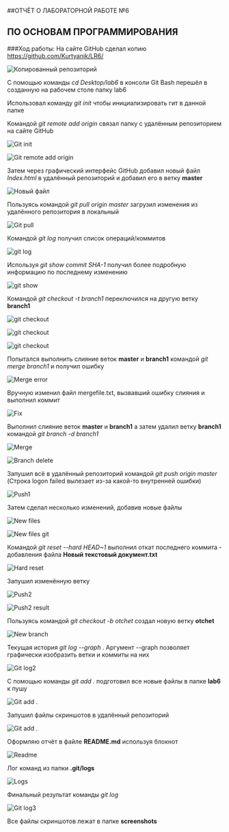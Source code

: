 ﻿##ОТЧЁТ О ЛАБОРАТОРНОЙ РАБОТЕ №6 
## ПО ОСНОВАМ ПРОГРАММИРОВАНИЯ



###Ход работы:
На сайте GitHub сделал копию https://github.com/Kurtyanik/LR6/

![Копированный репозиторий](scr/0.png)

С помощью команды _cd Desktop/lab6_ в консоли Git Bash перешёл в созданную на рабочем столе папку lab6

Использовал команду _git init_ чтобы инициализировать гит в данной папке

Командой _git remote add origin_ связал папку с удалённым репозиторием на сайте GitHub

![Git init](scr/1.png)

![Git remote add origin](scr/2.png)

Затем через графический интерфейс GitHub добавил новый файл _Index.html_ в удалённый репозиторий и добавил его в ветку __master__

![Новый файл](scr/док.png)

Пользуясь командой _git pull origin master_ загрузил изменения из удалённого репозитория в локальный

![Git pull](scr/3.png)

Командой _git log_ получил список операций/коммитов

![git log](scr/4.png)

Используя _git show *commit SHA-1*_ получил более подробную информацию по последнему изменению

![git show](scr/5.png)

Командой _git checkout -t branch1_ переключился на другую ветку **branch1**

![git checkout](scr/6.png)

![git checkout](scr/8.png)

![git checkout](scr/9.png)

Попытался выполнить слияние веток **master** и **branch1** командой _git merge branch1_ и получил ошибку

![Merge error](scr/10.png)

Вручную изменил файл mergefile.txt, вызвавший ошибку слияния и выполнил коммит

![Fix](scr/11.png)

Выполнил слияние веток **master** и **branch1** а затем удалил ветку **branch1** командой _git branch -d branch1_

![Merge](scr/13.png)

![Branch delete](scr/14.png)

Запушил всё в удалённый репозиторий командой _git push origin master_ (Строка logon failed вылезает из-за какой-то внутренней ошибки)

![Push1](scr/15.png)

Затем сделал несколько изменений, добавив новые файлы

![New files](scr/16.png)

![New files git](scr/17.png)

Командой _git reset --hard HEAD~1_ выполнил откат последнего коммита - добавления файла **Новый текстовый документ.txt**

![Hard reset](scr/18.png)

Запушил изменённую ветку

![Push2](scr/19.png)

![Push2 result](scr/20.png)

Пользуясь командой _git checkout -b otchet_ создал новую ветку **otchet**

![New branch](scr/22.png)

Текущая история _git log --graph_ . Аргумент --graph позволяет графически изобразить ветки и коммиты на них

![Git log2](scr/23.png)

С помощью команды _git add ._ подготовил все новые файлы в папке **lab6** к пушу

![Git add .](scr/24.png)

Запушил файлы скриншотов в удалённый репозиторий

![Git add .](scr/25.png)

Оформляю отчёт в файле **README.md** используя блокнот

![Readme](scr/26.png)


Лог команд из папки **.git/logs**

![Logs](scr/27.png)

Финальный результат команды _git log_

![Git log3](scr/28.png)

Все файлы скриншотов лежат в папке **screenshots**

